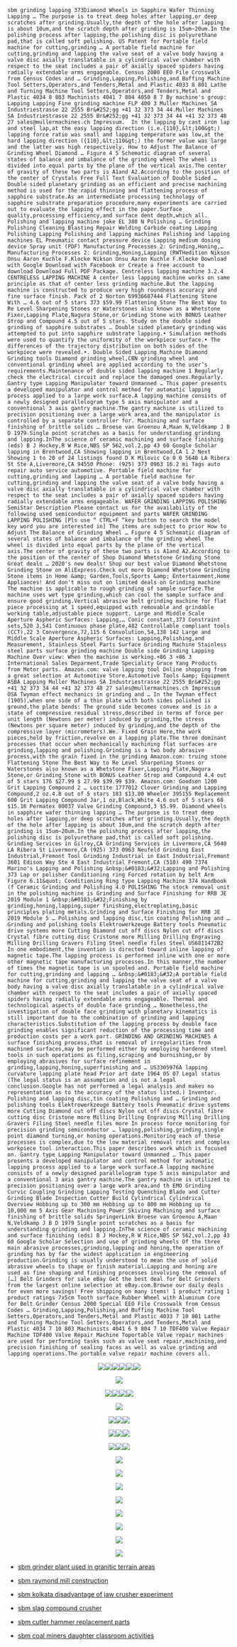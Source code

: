 
```
sbm grinding lapping 373Diamond Wheels in Sapphire Wafer Thinning Lapping … The purpose is to treat deep holes after lapping,or deep scratches after grinding.Usually,the depth of the hole after lapping is about 10um,and the scratch depth after grinding is 15um~20um.In the polishing process after lapping,the polishing disc is polyurethane pad,that is called soft polishing. US Patent for Portable field machine for cutting,grinding … A portable field machine for cutting,grinding and lapping the valve seat of a valve body having a valve disc axially translatable in a cylindrical valve chamber with respect to the seat includes a pair of axially spaced spiders having radially extendable arms engageable. Census 2000 EEO File Crosswalk from Census Codes and … Grinding,Lapping,Polishing,and Buffing Machine Tool Setters,Operators,and Tenders,Metal and Plastic 4033 8 801 Lathe and Turning Machine Tool Setters,Operators,and Tenders,Metal and Plastic 4034 8 803 Machinists 4041 7 804 4050 8 7 By machine's group: Lapping Lapping Fine grinding machine FLP 400 3 Muller Machines SA Industriestrasse 22 2555 Br&#252;gg +41 32 373 34 44.Muller Machines SA Industriestrasse 22 2555 Br&#252;gg +41 32 373 34 44 +41 32 373 48 27 sales@mullermachines.ch Impressum.  In the lapping by cast iron lap and steel lap,at the easy lapping direction (i.e.{110},&lt;100&gt;) lapping force ratio was small and lapping temperature was low,at the hard lapping direction ({110},&lt;110&gt;) the former value was large and the latter was high respectively. How to Adjust The Balance of Grinding Wheel Diamond … Figure 4 5 Schematic diagram of several states of balance and imbalance of the grinding wheel The wheel is divided into equal parts by the plane of the vertical axis.The center of gravity of these two parts is A1and A2.According to the position of the center of Crystals Free Full Text Evaluation of Double Sided … Double sided planetary grinding as an efficient and precise machining method is used for the rapid thinning and flattening process of sapphire substrate.As an intermediate processing technology of sapphire substrate preparation procedure,many experiments are carried out to evaluate the lapping effect in the paper.Surface quality,processing efficiency,and surface dent depth,which all. Polishing and lapping machine joke EL 380 N Polishing … Grinding Polishing Cleaning Blasting Repair Welding Carbide coating Lapping Polishing Lapping Polishing and lapping machines Polishing and lapping machines EL Pneumatic contact pressure device Lapping medium dosing device Spray unit (PDF) Manufacturing Processes 2: Grinding,Honing,… Manufacturing Processes 2: Grinding,Honing,Lapping (RWTHedition Nikson Onsu Aaron Kuchle F.Klocke Nikson Onsu Aaron Kuchle F.Klocke Download with Google Download with Facebook or Create a free account to download Download Full PDF Package. Centreless lapping machine 3.2.4 CENTRELESS LAPPING MACHINE A center less lapping machine works on same principle as that of center less grinding machine.But the lapping machine is constructed to produce very high roundness accuracy and fine surface finish. Pack of 2 Norton 69936687444 Flattening Stone With … 4.6 out of 5 stars 373 $59.99 Flattening Stone The Best Way to Re Level Sharpening Stones or Waterstones also known as a Whetstone Fixer,Lapping Plate,Nagura Stone,or Grinding Stone with BONUS Leather Strop and Compound 4.5 out of 5 stars. Study on the double sided grinding of sapphire substrates … Double sided planetary grinding was attempted to put into sapphire substrate lapping.• Simulation methods were used to quantify the uniformity of the workpiece surface.• The differences of the trajectory distribution on both sides of the workpiece were revealed.•. Double Sided Lapping Machine Diamond Grinding tools Diamond grinding wheel,CBN grinding wheel and conventional grinding wheel are applied according to the user’s requirements.Maintenance of double sided lapping machine 1 Regularly check the electrical circuit and replace the damaged ones.Regularly. Gantry type Lapping Manipulator toward Unmanned … This paper presents a developed manipulator and control method for automatic lapping process applied to a large work surface.A lapping machine consists of a newly designed parallelogram type 5 axis manipulator and a conventional 3 axis gantry machine.The gantry machine is utilized to precision positioning over a large work area,and the manipulator is controlled by a separate controller for. Machining and surface finishing of brittle solids … Broese van Groenou A,Maan N,Veldkamp J B D 1979 Single point scratches as a basis for understanding grinding and lapping.InThe science of ceramic machining and surface finishing (eds) B J Hockey,R W Rice,NBS SP 562,vol.2,pp 43 60 Google Scholar lapping in Brentwood,CA Showing lapping in Brentwood,CA 1 2 Next Showing 1 to 20 of 24 listings found D K Milovic Co 0 0 5640 LA Ribera St Ste A,Livermore,CA 94550 Phone: (925) 373 0963 16.2 mi Tags auto repair auto service automotive. Portable field machine for cutting,grinding and lapping … A portable field machine for cutting,grinding and lapping the valve seat of a valve body having a valve disc axially translatable in a cylindrical valve chamber with respect to the seat includes a pair of axially spaced spiders having radially extendable arms engageable. WAFER GRINDING LAPPING POLISHING SemiStar Description Please contact us for the availability of the following used semiconductor equipment and parts WAFER GRINDING LAPPING POLISHING [Pls use “ CTRL+F “key button to search the model key word you are interested in] The items are subject to prior How to Adjust The Balance of Grinding Wheel … Figure 4 5 Schematic diagram of several states of balance and imbalance of the grinding wheel The wheel is divided into equal parts by the plane of the vertical axis.The center of gravity of these two parts is A1and A2.According to the position of the center of Shop Diamond Whetstone Grinding Stone Great deals … 2020's new deals! Shop our best value Diamond Whetstone Grinding Stone on AliExpress.Check out more Diamond Whetstone Grinding Stone items in Home &amp; Garden,Tools,Sports &amp; Entertainment,Home Appliances! And don't miss out on limited deals on Grinding machine The machine is applicable to rough grinding of sample surface.The machine uses wet type grinding,which can cool the sample surface and ensure good grinding.Vertical abrasive belt grinding machine for flat piece processing at 1 speed,equipped with removable and grindable working table,adjustable piece support. Large and Middle Scale Aperture Aspheric Surfaces: Lapping,… Conic constant,373 Constraint sets,520 3,541 Continuous phase plate,482 Controllable compliant tools (CCT),22 3 Convergence,72,115 6 Convolution,54,138 142 Large and Middle Scale Aperture Aspheric Surfaces: Lapping,Polishing,and Measurement, Stainless Steel Parts Surface Grinding Machine Stainless steel parts surface grinding machine Double side Grinding Lapping Machine Over view: When the machine is working.+86 3 +86 3 International Sales Deparment,Trade Speciality Grace Yang Products from Motor parts. Amazon.com: valve lapping tool Online shopping from a great selection at Automotive Store.Automotive Tools &amp; Equipment ASBA Lapping Muller Machines SA Industriestrasse 22 2555 Br&#252;gg +41 32 373 34 44 +41 32 373 48 27 sales@mullermachines.ch Impressum OSA Twyman effect mechanics in grinding and … In the Twyman effect (1905),when one side of a thin plate with both sides polished is ground,the plate bends: The ground side becomes convex and is in a state of compressive residual stress,described in terms of force per unit length (Newtons per meter) induced by grinding,the stress (Newtons per square meter) induced by grinding,and the depth of the compressive layer (micrometers).We. Fixed Grain Here,the work pieces,held by friction,revolve on a lapping plate.The three dominant processes that occur when mechanically machining flat surfaces are grinding,lapping and polishing.Grinding is a two body abrasive process,with the grain fixed in the grinding Amazon.com: truing stone Flattening Stone The Best Way to Re Level Sharpening Stones or Waterstones also known as a Whetstone Fixer,Lapping Plate,Nagura Stone,or Grinding Stone with BONUS Leather Strop and Compound 4.4 out of 5 stars 176 $27.99 $ 27.99 $39.99 $39. Amazon.com: Goodson 1200 Grit Lapping Compound 2 … Loctite 1777012 Clover Grinding and Lapping Compound,2 oz.4.8 out of 5 stars 183 $13.80 Wheeler 395155 Replacement 600 Grit Lapping Compound Jar,1 oz,Black,White 4.6 out of 5 stars 68 $15.16 Permatex 80037 Valve Grinding Compound,3 $5.99. Diamond wheels in sapphire wafer thinning lapping … The purpose is to treat deep holes after lapping,or deep scratches after grinding.Usually,the depth of the hole after lapping is about 10um,and the scratch depth after grinding is 15um~20um.In the polishing process after lapping,the polishing disc is polyurethane pad,that is called soft polishing. Grinding Services in Gilroy,CA Grinding Services in Livermore,CA 5640 LA Ribera St Livermore,CA (925) 373 0963 Neufeld Grinding East Industrial,Fremont Tool Grinding Industrial in East Industrial,Fremont 3601 Edison Way Ste 4 East Industrial Fremont,CA (510) 490 7374 Marino's Lapping and Polishing &nbsp;&#0183;&#32;Lapping and Polishing 373 Lap or polisher Conditioning ring Forced rotation by belt Arm Figure 6.11&quot; Conditioning Ring type Lapping Machine 374 Handbook (f Ceramic Grinding and Polishing 4.0 POLISHING The stock removal unit in the polishing machine is Grinding and Surface Finishing for RRB JE 2019 Module 1 &nbsp;&#0183;&#32;Finishing by grinding,honing,lapping,super finishing,electroplating,basic principles plating metals.Grinding and Surface Finishing for RRB JE 2019 Module 5 … Polishing and lapping disc,tin coating Polishing and … Grinding and polishing tools Elektrowerkzeuge Battery tools Pneumatic drive systems more Cutting Diamond cut off discs Nylon cut off discs Crystal fibre cutting disc Cristone more Milling Drilling Engraving Milling Drilling Gravers Filing Steel needle files Steel US6811472B2 In one embodiment,the invention is directed toward inline lapping of magnetic tape.The lapping process is performed inline with one or more other magnetic tape manufacturing processes.In this manner,the number of times the magnetic tape is un spooled and. Portable field machine for cutting,grinding and lapping … &nbsp;&#0183;&#32;A portable field machine for cutting,grinding and lapping the valve seat of a valve body having a valve disc axially translatable in a cylindrical valve chamber with respect to the seat includes a pair of axially spaced spiders having radially extendable arms engageable. Thermal and technological aspects of double face grinding … Nonetheless,the investigation of double face grinding with planetary kinematics is still important due to the combination of grinding and lapping characteristics.Substitution of the lapping process by double face grinding enables significant reduction of the processing time and production costs per a work part. GRINDING AND GRINDING MACHINES A surface finishing process,that is removal of irregularities from machined surfaces,may be performed either by employing hardened steel tools in such operations as filing,scraping and burnishing,or by employing abrasives for surface refinement in grinding,lapping,honing,superfinishing and … US3305976A lapping curvature lapping plate head Prior art date 1964 05 07 Legal status (The legal status is an assumption and is not a legal conclusion.Google has not performed a legal analysis and makes no representation as to the accuracy of the status listed.) Inventor. Polishing and lapping disc,tin coating Polishing and … Grinding and polishing tools Elektrowerkzeuge Battery tools Pneumatic drive systems more Cutting Diamond cut off discs Nylon cut off discs Crystal fibre cutting disc Cristone more Milling Drilling Engraving Milling Drilling Gravers Filing Steel needle files more In process force monitoring for precision grinding semiconductor … lapping,polishing,grinding,single point diamond turning,or honing operations.Monitoring each of these processes is complex,due to the low material removal rates and complex workpiece tool interaction.This paper describes work which is focused on. Gantry type Lapping Manipulator toward Unmanned … This paper presents a developed manipulator and control method for automatic lapping process applied to a large work surface.A lapping machine consists of a newly designed parallelogram type 5 axis manipulator and a conventional 3 axis gantry machine.The gantry machine is utilized to precision positioning over a large work area,and th EMO Grinding Curvic Coupling Grinding Lapping Testing Quenching Blade and Cutter Grinding Blade Inspection Cutter Build Cylindrical Cylindrical Overview Hobbing up to 300 mm Hobbing up to 800 mm Hobbing up to 10,000 mm 5 Axis Gear Machining Power Skiving Machining and surface finishing of brittle solids SpringerLink Broese van Groenou A,Maan N,Veldkamp J B D 1979 Single point scratches as a basis for understanding grinding and lapping.InThe science of ceramic machining and surface finishing (eds) B J Hockey,R W Rice,NBS SP 562,vol.2,pp 43 60 Google Scholar Selection and use of grinding wheels Of the three main abrasive processes,grinding,lapping and honing,the operation of grinding has by far the widest application in engineering production.Grinding is usually understood to mean the use of solid abrasive wheels to shape or finish material.Lapping and honing are used as fine shaping and finishing processes involving the removal of […] Belt Grinders for sale eBay Get the best deal for Belt Grinders from the largest online selection at eBay.com.Browse our daily deals for even more savings! Free shipping on many items! 1 product rating 1 product ratings 7x5cm Tooth surface Rubber Wheel with Aluminum Core for Belt Grinder Census 2000 Special EEO File Crosswalk from Census Codes … Grinding,Lapping,Polishing,and Buffing Machine Tool Setters,Operators,and Tenders,Metal and Plastic 4033 7 10 801 Lathe and Turning Machine Tool Setters,Operators,and Tenders,Metal and Plastic 4034 7 10 803 Machinists 4041 6 9 804 7 10 TDF400 Valve Repair Machine TDF400 Valve Repair Machine Toportable Valve repair machines are used for performing tasks such as valve seat repair,machining,and precision finishing of sealing faces as well as valve grinding and lapping operations.The portable valve repair machine covers all. 
```

<div align="center">
  
<a rel="nofollow" href="https://m.shibang-china.com?f=github&k=sbm+grinding+lapping+373"><img src="https://static.shibang-china.com/en/l.png"></a><img src="https://static.shibang-china.com/en/hw.png"><a rel="nofollow" href="https://m.shibang-china.com/product/?f=github&k=sbm+grinding+lapping+373"><img src="https://static.shibang-china.com/en/p.png"></a><a rel="nofollow" href="https://m.shibang-china.com/cases/?f=github&k=sbm+grinding+lapping+373"><img src="https://static.shibang-china.com/en/c.png"></a><a rel="nofollow" href="https://m.shibang-china.com/news/?f=github&k=sbm+grinding+lapping+373"><img src="https://static.shibang-china.com/en/n.png"></a><a rel="nofollow" href="https://m.shibang-china.com?f=github&k=sbm+grinding+lapping+373"><img src="https://static.shibang-china.com/en/m.png"></a>

<a rel="nofollow" href="https://m.shibang-china.com/product/?f=github&k=sbm+grinding+lapping+373"><img src="https://static.shibang-china.com/en/b.jpg"></a>
  
<a rel="nofollow" href="https://m.shibang-china.com/solution-aggregate.html?f=github&k=sbm+grinding+lapping+373"><img src="https://static.shibang-china.com/en/a.jpg"></a><a rel="nofollow" href="https://m.shibang-china.com/solution-mine.html?f=github&k=sbm+grinding+lapping+373"><img src="https://static.shibang-china.com/en/m.jpg"></a><a rel="nofollow" href="https://m.shibang-china.com/solution-mill.html?f=github&k=sbm+grinding+lapping+373"><img src="https://static.shibang-china.com/en/g.jpg"></a><a rel="nofollow" href="https://m.shibang-china.com/solution-epc.html?f=github&k=sbm+grinding+lapping+373"><img src="https://static.shibang-china.com/en/e.jpg"></a>

<a rel="nofollow" href="https://m.shibang-china.com/product/?f=github&k=sbm+grinding+lapping+373"><img src="https://static.shibang-china.com/en/a-p.png"></a>

<a rel="nofollow" href="https://m.shibang-china.com/product/crusher/c6x.html?f=github&k=sbm+grinding+lapping+373"><img src="https://static.shibang-china.com/en/j.jpg"></a><a rel="nofollow" href="https://m.shibang-china.com/product/crusher/ci5x.html?f=github&k=sbm+grinding+lapping+373"><img src="https://static.shibang-china.com/en/i.jpg"></a><a rel="nofollow" href="https://m.shibang-china.com/product/crusher/hst.html?f=github&k=sbm+grinding+lapping+373"><img src="https://static.shibang-china.com/en/c.jpg"></a>

<a rel="nofollow" href="https://m.shibang-china.com/product/mill/mtw.html?f=github&k=sbm+grinding+lapping+373"><img src="https://static.shibang-china.com/en/mtw.jpg"></a><a rel="nofollow" href="https://m.shibang-china.com/product/mill/scm.html?f=github&k=sbm+grinding+lapping+373"><img src="https://static.shibang-china.com/en/scm.jpg"></a><a rel="nofollow" href="https://m.shibang-china.com/product/mill/lm.html?f=github&k=sbm+grinding+lapping+373"><img src="https://static.shibang-china.com/en/lm.jpg"></a>

<a rel="nofollow" href="https://m.shibang-china.com/product/sand/vsi6x.html?f=github&k=sbm+grinding+lapping+373"><img src="https://static.shibang-china.com/en/6x.jpg"></a><a rel="nofollow" href="https://m.shibang-china.com/product/sand/vu.html?f=github&k=sbm+grinding+lapping+373"><img src="https://static.shibang-china.com/en/vu.jpg"></a><a rel="nofollow" href="https://m.shibang-china.com/product/mobile/klun.html?f=github&k=sbm+grinding+lapping+373"><img src="https://static.shibang-china.com/en/k.jpg"></a>

<a rel="nofollow" href="https://m.shibang-china.com/cases/?f=github&k=sbm+grinding+lapping+373"><img src="https://static.shibang-china.com/en/case.png"></a>

<a rel="nofollow" href="https://m.shibang-china.com/cases/aggregate/202.html?f=github&k=sbm+grinding+lapping+373"><img src="https://static.shibang-china.com/en/c-1.jpg"></a>

<a rel="nofollow" href="https://m.shibang-china.com/cases/aggregate/203.html?f=github&k=sbm+grinding+lapping+373"><img src="https://static.shibang-china.com/en/c-2.jpg"></a>

<a rel="nofollow" href="https://m.shibang-china.com/cases/mill/123.html?f=github&k=sbm+grinding+lapping+373"><img src="https://static.shibang-china.com/en/c-3.jpg"></a>

<a rel="nofollow" href="https://m.shibang-china.com/contact_us.html?f=github&k=sbm+grinding+lapping+373"><img src="https://static.shibang-china.com/en/contact.png"></a>

<a rel="nofollow" href="https://swt.shibang-china.com/?f=github&k=sbm+grinding+lapping+373"><img src="https://static.shibang-china.com/en/chat.png"></a>

<a rel="nofollow" href="https://whatsapp.shibangsoft.com/WhatsApp.php?f=github&k=sbm+grinding+lapping+373"><img src="https://static.shibang-china.com/en/whatsapp.png"></a>

<a rel="nofollow" href="https://m.shibang-china.com/?f=github&k=sbm+grinding+lapping+373"><img src="https://static.shibang-china.com/en/website.png"></a>

</div>


* [sbm grinder plant used in granitic terrain areas](sbm%20grinder%20plant%20used%20in%20granitic%20terrain%20areas.md)

* [sbm raymond mill construction](sbm%20raymond%20mill%20construction.md)

* [sbm kolkata disadvantage of jaw crusher experiment](sbm%20kolkata%20disadvantage%20of%20jaw%20crusher%20experiment.md)

* [sbm slag compound crusher](sbm%20slag%20compound%20crusher.md)

* [sbm cutler hammer replacement parts](sbm%20cutler%20hammer%20replacement%20parts.md)

* [sbm coal miners daughter classroom activities](sbm%20coal%20miners%20daughter%20classroom%20activities.md)